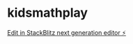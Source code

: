 # kidsmathplay

[Edit in StackBlitz next generation editor ⚡️](https://stackblitz.com/~/github.com/stretchcloud/kidsmathplay)